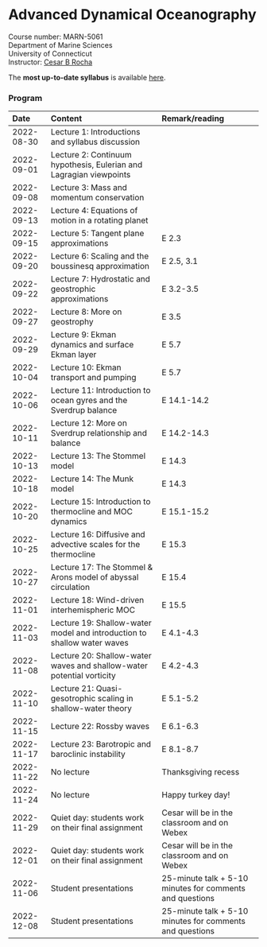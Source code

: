 # Advanced Dynamical Oceanography
Course number: MARN-5061</br>
Department of Marine Sciences</br>
University of Connecticut</br>
Instructor: [Cesar B Rocha](https://cesar-rocha.github.io)

The **most up-to-date syllabus** is available [here](./syllabus/MARN5061_SyllabusFall2022.pdf).

<!-- [Instructions and ideas of datasets](./final_project/README.md) for final projects. -->

### Program
| Date          | Content                              | Remark/reading |
|:--------------------------|:---------------------------------|:--------------|
| 2022-08-30    | Lecture 1: Introductions and syllabus discussion      |           |
| 2022-09-01    | Lecture 2: Continuum hypothesis, Eulerian and Lagragian viewpoints      |           |
| 2022-09-08    | Lecture 3: Mass and momentum conservation |      |
| 2022-09-13    | Lecture 4: Equations of motion in a rotating planet |  | 
| 2022-09-15    | Lecture 5: Tangent plane approximations | E 2.3 | 
| 2022-09-20    | Lecture 6: Scaling and the boussinesq approximation | E 2.5, 3.1 | 
| 2022-09-22    | Lecture 7: Hydrostatic and geostrophic approximations | E 3.2-3.5 | 
| 2022-09-27    | Lecture 8: More on geostrophy | E 3.5 |
| 2022-09-29    | Lecture 9: Ekman dynamics and surface Ekman layer | E 5.7 |
| 2022-10-04    | Lecture 10: Ekman transport and pumping | E 5.7 |
| 2022-10-06    | Lecture 11: Introduction to ocean gyres and the Sverdrup balance | E 14.1-14.2 |
| 2022-10-11    | Lecture 12: More on Sverdrup relationship and balance | E 14.2-14.3 |
| 2022-10-13    | Lecture 13:  The Stommel model | E 14.3 |
| 2022-10-18    | Lecture 14:  The Munk model | E  14.3 |
| 2022-10-20    | Lecture 15:  Introduction to thermocline and MOC dynamics | E 15.1-15.2 |
| 2022-10-25    | Lecture 16:  Diffusive and advective scales for the thermocline | E 15.3 |
| 2022-10-27    | Lecture 17:  The Stommel & Arons model of abyssal circulation| E 15.4 |
| 2022-11-01    | Lecture 18:  Wind-driven interhemispheric MOC | E 15.5 |
| 2022-11-03    | Lecture 19:  Shallow-water model and introduction to shallow water waves| E 4.1-4.3|
| 2022-11-08    | Lecture 20:  Shallow-water waves and shallow-water potential vorticity | E 4.2-4.3 |
| 2022-11-10    | Lecture 21:  Quasi-gesotrophic scaling in shallow-water theory | E 5.1-5.2 |
| 2022-11-15    | Lecture 22:  Rossby waves | E 6.1-6.3 |
| 2022-11-17    | Lecture 23:  Barotropic and baroclinic instability | E 8.1-8.7 |
| 2022-11-22    | No lecture | Thanksgiving recess |
| 2022-11-24    | No lecture | Happy turkey day! |
| 2022-11-29    | Quiet day: students work on their final assignment | Cesar will be in the classroom and on Webex |
| 2022-12-01    | Quiet day: students work on their final assignment | Cesar will be in the classroom and on Webex |
| 2022-11-06    | Student presentations | 25-minute talk + 5-10 minutes for comments and questions |
| 2022-12-08    | Student presentations | 25-minute talk + 5-10 minutes for comments and questions |

